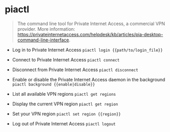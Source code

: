 # piactl
> The command line tool for Private Internet Access, a commercial VPN provider.
> More information: <https://privateinternetaccess.com/helpdesk/kb/articles/pia-desktop-command-line-interface>.

- Log in to Private Internet Access
`piactl login {{path/to/login_file}}`

- Connect to Private Internet Access
`piactl connect`

- Disconnect from Private Internet Access
`piactl disconnect`

- Enable or disable the Private Internet Access daemon in the background
`piactl background {{enable|disable}}`

- List all available VPN regions
`piactl get regions`

- Display the current VPN region
`piactl get region`

- Set your VPN region
`piactl set region {{region}}`

- Log out of Private Internet Access
`piactl logout`
